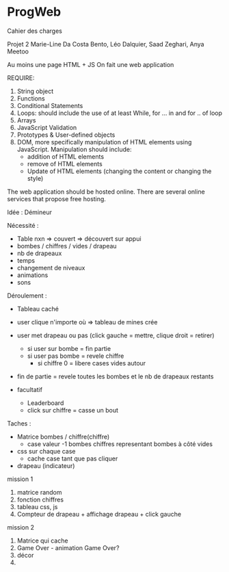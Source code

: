 # ProgWeb

Cahier des charges

Projet 2 
Marie-Line Da Costa Bento, Léo Dalquier, Saad Zeghari, Anya Meetoo

Au moins une page HTML + JS
On fait une web application

REQUIRE:

1. String object
2. Functions
3. Conditional Statements 
4. Loops: should include the use of at least While, for ... in and for .. of loop
5. Arrays
6. JavaScript Validation
7. Prototypes & User-defined objects
8. DOM, more specifically manipulation of HTML elements using JavaScript. Manipulation should include:
    - addition of HTML elements
    - remove of HTML elements
    - Update of HTML elements (changing the content or changing the style)

The web application should be hosted online. There are several online services that propose free hosting.



Idée : Démineur 

Nécessité :

- Table nxn => couvert => découvert sur appui
- bombes / chiffres / vides / drapeau 
- nb de drapeaux 
- temps 
- changement de niveaux
- animations 
- sons 

Déroulement :

- Tableau caché
- user clique n'importe où => tableau de mines crée
- user met drapeau ou pas (click gauche = mettre, clique droit = retirer)
    - si user sur bombe = fin partie
    - si user pas bombe = revele chiffre 
        - si chiffre 0 = libere cases vides autour  

- fin de partie = revele toutes les bombes et le nb de drapeaux restants

- facultatif 
    - Leaderboard
    - click sur chiffre = casse un bout 

Taches :

- Matrice bombes / chiffre(chiffre)
    - case valeur 
        -1 bombes
        chiffres representant bombes à côté
        vides
- css sur chaque case 
    - cache case tant que pas cliquer
- drapeau (indicateur)


mission 1

1. matrice random
4. fonction chiffres
2. tableau css, js
3. Compteur de drapeau + affichage drapeau + click gauche

mission 2
1. Matrice qui cache
2. Game Over - animation Game Over? 
3. décor
4. 